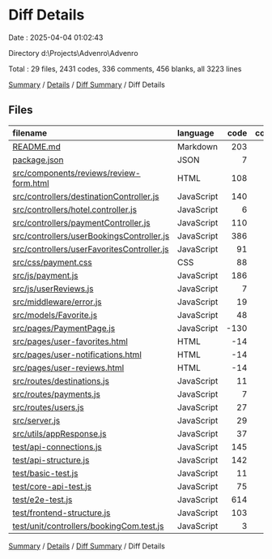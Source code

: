 # Diff Details

Date : 2025-04-04 01:02:43

Directory d:\\Projects\\Advenro\\Advenro

Total : 29 files,  2431 codes, 336 comments, 456 blanks, all 3223 lines

[Summary](results.md) / [Details](details.md) / [Diff Summary](diff.md) / Diff Details

## Files
| filename | language | code | comment | blank | total |
| :--- | :--- | ---: | ---: | ---: | ---: |
| [README.md](/README.md) | Markdown | 203 | 0 | 59 | 262 |
| [package.json](/package.json) | JSON | 7 | 0 | 0 | 7 |
| [src/components/reviews/review-form.html](/src/components/reviews/review-form.html) | HTML | 108 | 0 | 13 | 121 |
| [src/controllers/destinationController.js](/src/controllers/destinationController.js) | JavaScript | 140 | 28 | 24 | 192 |
| [src/controllers/hotel.controller.js](/src/controllers/hotel.controller.js) | JavaScript | 6 | 0 | 1 | 7 |
| [src/controllers/paymentController.js](/src/controllers/paymentController.js) | JavaScript | 110 | 24 | 26 | 160 |
| [src/controllers/userBookingsController.js](/src/controllers/userBookingsController.js) | JavaScript | 386 | 51 | 54 | 491 |
| [src/controllers/userFavoritesController.js](/src/controllers/userFavoritesController.js) | JavaScript | 91 | 21 | 17 | 129 |
| [src/css/payment.css](/src/css/payment.css) | CSS | 88 | 0 | 13 | 101 |
| [src/js/payment.js](/src/js/payment.js) | JavaScript | 186 | 19 | 35 | 240 |
| [src/js/userReviews.js](/src/js/userReviews.js) | JavaScript | 7 | 0 | -1 | 6 |
| [src/middleware/error.js](/src/middleware/error.js) | JavaScript | 19 | 7 | 5 | 31 |
| [src/models/Favorite.js](/src/models/Favorite.js) | JavaScript | 48 | 1 | 4 | 53 |
| [src/pages/PaymentPage.js](/src/pages/PaymentPage.js) | JavaScript | -130 | -2 | -15 | -147 |
| [src/pages/user-favorites.html](/src/pages/user-favorites.html) | HTML | -14 | -1 | -1 | -16 |
| [src/pages/user-notifications.html](/src/pages/user-notifications.html) | HTML | -14 | -1 | -1 | -16 |
| [src/pages/user-reviews.html](/src/pages/user-reviews.html) | HTML | -14 | -1 | -1 | -16 |
| [src/routes/destinations.js](/src/routes/destinations.js) | JavaScript | 11 | 9 | 4 | 24 |
| [src/routes/payments.js](/src/routes/payments.js) | JavaScript | 7 | 2 | 3 | 12 |
| [src/routes/users.js](/src/routes/users.js) | JavaScript | 27 | 20 | 9 | 56 |
| [src/server.js](/src/server.js) | JavaScript | 29 | 5 | 5 | 39 |
| [src/utils/appResponse.js](/src/utils/appResponse.js) | JavaScript | 37 | 30 | 5 | 72 |
| [test/api-connections.js](/test/api-connections.js) | JavaScript | 145 | 27 | 37 | 209 |
| [test/api-structure.js](/test/api-structure.js) | JavaScript | 142 | 11 | 31 | 184 |
| [test/basic-test.js](/test/basic-test.js) | JavaScript | 11 | 4 | 4 | 19 |
| [test/core-api-test.js](/test/core-api-test.js) | JavaScript | 75 | 8 | 10 | 93 |
| [test/e2e-test.js](/test/e2e-test.js) | JavaScript | 614 | 65 | 91 | 770 |
| [test/frontend-structure.js](/test/frontend-structure.js) | JavaScript | 103 | 9 | 24 | 136 |
| [test/unit/controllers/bookingCom.test.js](/test/unit/controllers/bookingCom.test.js) | JavaScript | 3 | 0 | 1 | 4 |

[Summary](results.md) / [Details](details.md) / [Diff Summary](diff.md) / Diff Details